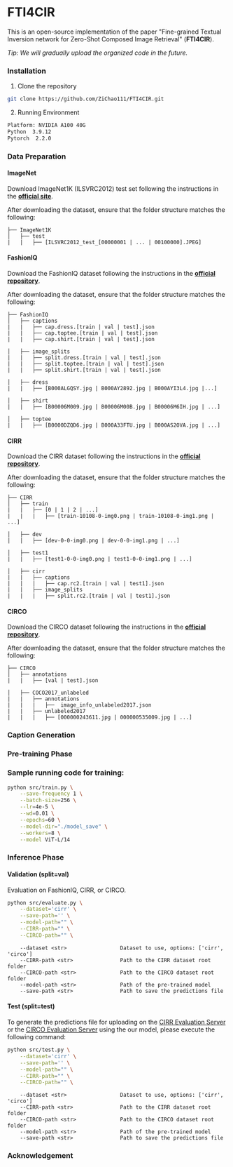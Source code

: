 # FTI4CIR

This is an open-source implementation of the paper "Fine-grained Textual Inversion network for Zero-Shot Composed Image Retrieval" (**FTI4CIR**).

*Tip: We will gradually upload the organized code in the future.*


### Installation
1. Clone the repository

```sh
git clone https://github.com/ZiChao111/FTI4CIR.git
```

2. Running Environment

```sh
Platform: NVIDIA A100 40G
Python  3.9.12
Pytorch  2.2.0
```


### Data Preparation

#### ImageNet

Download ImageNet1K (ILSVRC2012) test set following the instructions in
the [**official site**](https://image-net.org/index.php).

After downloading the dataset, ensure that the folder structure matches the following:

```
├── ImageNet1K
│   ├── test
|   |   ├── [ILSVRC2012_test_[00000001 | ... | 00100000].JPEG]
```

#### FashionIQ

Download the FashionIQ dataset following the instructions in
the [**official repository**](https://github.com/XiaoxiaoGuo/fashion-iq).

After downloading the dataset, ensure that the folder structure matches the following:

```
├── FashionIQ
│   ├── captions
|   |   ├── cap.dress.[train | val | test].json
|   |   ├── cap.toptee.[train | val | test].json
|   |   ├── cap.shirt.[train | val | test].json

│   ├── image_splits
|   |   ├── split.dress.[train | val | test].json
|   |   ├── split.toptee.[train | val | test].json
|   |   ├── split.shirt.[train | val | test].json

│   ├── dress
|   |   ├── [B000ALGQSY.jpg | B000AY2892.jpg | B000AYI3L4.jpg |...]

│   ├── shirt
|   |   ├── [B00006M009.jpg | B00006M00B.jpg | B00006M6IH.jpg | ...]

│   ├── toptee
|   |   ├── [B0000DZQD6.jpg | B000A33FTU.jpg | B000AS2OVA.jpg | ...]
```

#### CIRR

Download the CIRR dataset following the instructions in the [**official repository**](https://github.com/Cuberick-Orion/CIRR).

After downloading the dataset, ensure that the folder structure matches the following:

```
├── CIRR
│   ├── train
|   |   ├── [0 | 1 | 2 | ...]
|   |   |   ├── [train-10108-0-img0.png | train-10108-0-img1.png | ...]

│   ├── dev
|   |   ├── [dev-0-0-img0.png | dev-0-0-img1.png | ...]

│   ├── test1
|   |   ├── [test1-0-0-img0.png | test1-0-0-img1.png | ...]

│   ├── cirr
|   |   ├── captions
|   |   |   ├── cap.rc2.[train | val | test1].json
|   |   ├── image_splits
|   |   |   ├── split.rc2.[train | val | test1].json
```

#### CIRCO

Download the CIRCO dataset following the instructions in the [**official repository**](https://github.com/miccunifi/CIRCO).

After downloading the dataset, ensure that the folder structure matches the following:

```
├── CIRCO
│   ├── annotations
|   |   ├── [val | test].json

│   ├── COCO2017_unlabeled
|   |   ├── annotations
|   |   |   ├──  image_info_unlabeled2017.json
|   |   ├── unlabeled2017
|   |   |   ├── [000000243611.jpg | 000000535009.jpg | ...]
```



### Caption Generation



### Pre-training Phase

### Sample running code for training:

```bash
python src/train.py \
    --save-frequency 1 \
    --batch-size=256 \
    --lr=4e-5 \
    --wd=0.01 \
    --epochs=60 \
    --model-dir="./model_save" \
    --workers=8 \
    --model ViT-L/14
```

### Inference Phase

#### Validation (split=val)

Evaluation on FashionIQ, CIRR, or CIRCO.

```sh
python src/evaluate.py \
    --dataset='cirr' \
    --save-path='' \
    --model-path="" \
    --CIRR-path="" \
    --CIRCO-path="" \
```

```
    --dataset <str>                 Dataset to use, options: ['cirr', 'circo']
    --CIRR-path <str>               Path to the CIRR dataset root folder
    --CIRCO-path <str>              Path to the CIRCO dataset root folder
    --model-path <str>              Path of the pre-trained model
    --save-path <str>               Path to save the predictions file
```


</details>

#### Test (split=test)

To generate the predictions file for uploading on the [CIRR Evaluation Server](https://cirr.cecs.anu.edu.au/) or the [CIRCO Evaluation Server](https://circo.micc.unifi.it/) using the our model, please execute the following command:

```sh
python src/test.py \
    --dataset='cirr' \
    --save-path='' \
    --model-path="" \
    --CIRR-path="" \
    --CIRCO-path="" \
```

```
    --dataset <str>                 Dataset to use, options: ['cirr', 'circo']
    --CIRR-path <str>               Path to the CIRR dataset root folder
    --CIRCO-path <str>              Path to the CIRCO dataset root folder
    --model-path <str>              Path of the pre-trained model
    --save-path <str>               Path to save the predictions file
```


</details>




### Acknowledgement



